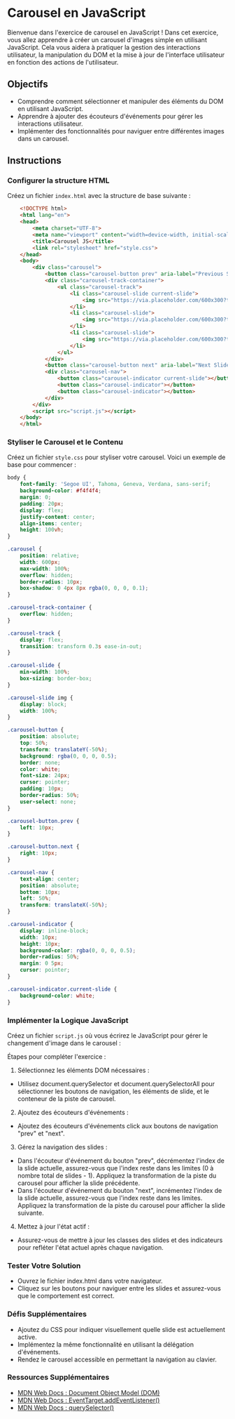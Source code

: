 # Carousel en JavaScript

Bienvenue dans l'exercice de carousel en JavaScript ! Dans cet exercice, vous allez apprendre à créer un carousel d'images simple en utilisant JavaScript. Cela vous aidera à pratiquer la gestion des interactions utilisateur, la manipulation du DOM et la mise à jour de l'interface utilisateur en fonction des actions de l'utilisateur.

## Objectifs
- Comprendre comment sélectionner et manipuler des éléments du DOM en utilisant JavaScript.
- Apprendre à ajouter des écouteurs d'événements pour gérer les interactions utilisateur.
- Implémenter des fonctionnalités pour naviguer entre différentes images dans un carousel.

## Instructions

### Configurer la structure HTML
Créez un fichier `index.html` avec la structure de base suivante :
```html
    <!DOCTYPE html>
    <html lang="en">
    <head>
        <meta charset="UTF-8">
        <meta name="viewport" content="width=device-width, initial-scale=1.0">
        <title>Carousel JS</title>
        <link rel="stylesheet" href="style.css">
    </head>
    <body>
        <div class="carousel">
            <button class="carousel-button prev" aria-label="Previous Slide">&lt;</button>
            <div class="carousel-track-container">
                <ul class="carousel-track">
                    <li class="carousel-slide current-slide">
                        <img src="https://via.placeholder.com/600x300?text=Slide+1" alt="Slide 1">
                    </li>
                    <li class="carousel-slide">
                        <img src="https://via.placeholder.com/600x300?text=Slide+2" alt="Slide 2">
                    </li>
                    <li class="carousel-slide">
                        <img src="https://via.placeholder.com/600x300?text=Slide+3" alt="Slide 3">
                    </li>
                </ul>
            </div>
            <button class="carousel-button next" aria-label="Next Slide">&gt;</button>
            <div class="carousel-nav">
                <button class="carousel-indicator current-slide"></button>
                <button class="carousel-indicator"></button>
                <button class="carousel-indicator"></button>
            </div>
        </div>
        <script src="script.js"></script>
    </body>
    </html>
```

### Styliser le Carousel et le Contenu
Créez un fichier `style.css` pour styliser votre carousel. Voici un exemple de base pour commencer :

```css
body {
    font-family: 'Segoe UI', Tahoma, Geneva, Verdana, sans-serif;
    background-color: #f4f4f4;
    margin: 0;
    padding: 20px;
    display: flex;
    justify-content: center;
    align-items: center;
    height: 100vh;
}

.carousel {
    position: relative;
    width: 600px;
    max-width: 100%;
    overflow: hidden;
    border-radius: 10px;
    box-shadow: 0 4px 8px rgba(0, 0, 0, 0.1);
}

.carousel-track-container {
    overflow: hidden;
}

.carousel-track {
    display: flex;
    transition: transform 0.3s ease-in-out;
}

.carousel-slide {
    min-width: 100%;
    box-sizing: border-box;
}

.carousel-slide img {
    display: block;
    width: 100%;
}

.carousel-button {
    position: absolute;
    top: 50%;
    transform: translateY(-50%);
    background: rgba(0, 0, 0, 0.5);
    border: none;
    color: white;
    font-size: 24px;
    cursor: pointer;
    padding: 10px;
    border-radius: 50%;
    user-select: none;
}

.carousel-button.prev {
    left: 10px;
}

.carousel-button.next {
    right: 10px;
}

.carousel-nav {
    text-align: center;
    position: absolute;
    bottom: 10px;
    left: 50%;
    transform: translateX(-50%);
}

.carousel-indicator {
    display: inline-block;
    width: 10px;
    height: 10px;
    background-color: rgba(0, 0, 0, 0.5);
    border-radius: 50%;
    margin: 0 5px;
    cursor: pointer;
}

.carousel-indicator.current-slide {
    background-color: white;
}
```

### Implémenter la Logique JavaScript
Créez un fichier `script.js` où vous écrirez le JavaScript pour gérer le changement d'image dans le carousel :

Étapes pour compléter l'exercice :

1. Sélectionnez les éléments DOM nécessaires :

- Utilisez document.querySelector et document.querySelectorAll pour sélectionner les boutons de navigation, les éléments de slide, et le conteneur de la piste de carousel.

2. Ajoutez des écouteurs d'événements :

- Ajoutez des écouteurs d'événements click aux boutons de navigation "prev" et "next".


3. Gérez la navigation des slides :

- Dans l'écouteur d'événement du bouton "prev", décrémentez l'index de la slide actuelle, assurez-vous que l'index reste dans les limites (0 à nombre total de slides - 1). Appliquez la transformation de la piste du carousel pour afficher la slide précédente.
- Dans l'écouteur d'événement du bouton "next", incrémentez l'index de la slide actuelle, assurez-vous que l'index reste dans les limites. Appliquez la transformation de la piste du carousel pour afficher la slide suivante.
4. Mettez à jour l'état actif :
- Assurez-vous de mettre à jour les classes des slides et des indicateurs pour refléter l'état actuel après chaque navigation.

### Tester Votre Solution
- Ouvrez le fichier index.html dans votre navigateur.
- Cliquez sur les boutons pour naviguer entre les slides et assurez-vous que le comportement est correct.

### Défis Supplémentaires 
- Ajoutez du CSS pour indiquer visuellement quelle slide est actuellement active.
- Implémentez la même fonctionnalité en utilisant la délégation d'événements.
- Rendez le carousel accessible en permettant la navigation au clavier.


### Ressources Supplémentaires
- [MDN Web Docs : Document Object Model (DOM)](https://developer.mozilla.org/en-US/docs/Web/API/Document_Object_Model)
- [MDN Web Docs : EventTarget.addEventListener()](https://developer.mozilla.org/en-US/docs/Web/API/EventTarget/addEventListener)
- [MDN Web Docs : querySelector()](https://developer.mozilla.org/en-US/docs/Web/API/Document/querySelector)
